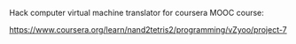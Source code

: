 Hack computer virtual machine translator for coursera MOOC course:

https://www.coursera.org/learn/nand2tetris2/programming/vZyoo/project-7